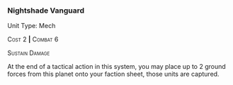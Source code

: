 ### **Nightshade Vanguard**

Unit Type: Mech 

<span style="font-variant:small-caps;">Cost</span> 2 __|__ <span style="font-variant:small-caps;">Combat</span> 6

<span style="font-variant:small-caps;">Sustain Damage</span>

At the end of a tactical action in this system, you may place up to 2 ground forces from this planet onto your faction sheet, those units are captured.